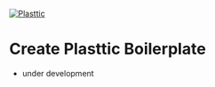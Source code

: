 [![Plasttic](https://plasttic.dev/repo-banner-1400w-boilerplate.png)](https://plasttic.dev)

# Create Plasttic Boilerplate

- under development
